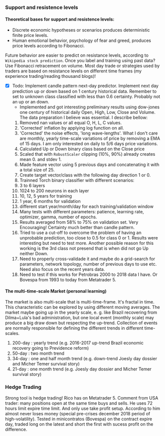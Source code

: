 
### Support and resistence levels

#### Theoretical bases for support and resistence levels:

- Discrete economic hypotheses or scenarios produces deterministic finite price levels.
- Human emotional behavior, psychology of fear and greed, produces price levels according to Fibonacci.

Future behavior are easier to predict on resistance levels, according to `Wikipedia stock prediction`. Once you label and training using past data? Use Fibonacci retracement on volume. Most day trade or strategies used by traders are based on resistance levels on different time frames (my experience trading/reading thousand blogs)!

- [x] Todo: Implement candle pattern next-day predictor. Implement next day prediction up or down based on 1 century historical data. Remember to set to unknown class classified with less than 0.6 certainty. Probably not an up or an down.
  - Implemented and got interesting preliminary results using dow-jones one century of historical daily Open, High, Low, Close and Volume. The data preparation I believe was essential. I describe bellow:
  1. Removed nan values or all equal O, H, L, C values.
  2. 'Corrected' inflation by applying log function on all.
  3. 'Corrected' the noise effects, 'long wave-lengths'. What I don't care are monthly, yearly time-scale variations of price by removing a EMA of 15 days. I am only interested on daily to 5/6 days price variations.
  4. Calculated Up or Down binary class based on the Close price
  5. Scaled that with `RobustScaler` clipping (10%, 90%) already creates mean 0. and stdev 1.
  6. Made feature vector using 5 previous days and concatenating it with a total size of 25.
  7. Create target vector/class with the following day direction 1 or 0.
  8. Trainned Torch binary classifier with different scenarios:
    1. 3 to 6 layers
    2. 1024 to 200 neurons in each layer
    3. 10, 12, 5 years for training
    4. 1 year, 6 months for validation
    5. different start year/month/day for each training/validation window
    5. Many tests with different parameters: patience, learning rate, optimizer, gamma, number of epochs.
  9. Results averaged from 58% to 75% on validation set. Very Encouraging! Certainty much better than candle pattern.
  10. Tried to use a cut-off  to overcome the problem of having an unprobable prediction, too close to 0.5 for class 0 or 1. Results were interesting but need to test more. Another possible reason for this working is the 3rd class not presend that is when did not go Up neither Down.
  11. Need to properly cross-validade it and maybe do a grid-search for parameters, network topology, number of previous days to use etc. Need also focus on the recent years data.
  12. Need to test if this works for Petrobras 2000 to 2018 data I have. Or Bovespa from 1993 to today from Metatrader 5.


#### The multi-time-scale Market (**personal learning**)

The market is also multi-scale that is multi-time-frame. It's fractal in time. This characteristic can be explored by using different moving averages. The market maybe going up in the yearly scale, e. g. like Brazil recovering from Dilma+Lula's bad administration, but one local event (monthly scale) may produce a big draw down but respecting the up-trend. Collection of events are normally responsible for defining the different trends in different time-scales.

1. 200-day : yearly trend (e.g. 2016-2017 up-trend Brazil economic recovery going to Previdence reform)
2. 50-day : two month trend  
3. 34-day : one and half month trend (e.g. down-trend Joesly day dossier and Micher Temer survival story)
4. 21-day : one month trend (e.g. Joesly day dossier and Micher Temer survival story)

### Hedge Trading

Strong tool is hedge trading! Rico has on Metatrader 5. Comment from USA trader: many positions open at the same  time buys and sells. He uses 72 hours limit expire time limit.  And only use take profit setup. According to him almost never loses money (special pre-crises december 2018 period of high-volatility). Tested in minicontratos (Bovespa) on the contract expire day, traded long on the latest and short the first with sucess profit on the difference.
